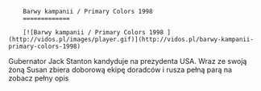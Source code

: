 
        Barwy kampanii / Primary Colors 1998 
        =============
        
        [![Barwy kampanii / Primary Colors 1998 ](http://vidos.pl/images/player.gif)](http://vidos.pl/barwy-kampanii-primary-colors-1998)
        
        
 Gubernator Jack Stanton kandyduje na prezydenta USA. Wraz ze swoją żoną Susan zbiera doborową ekipę doradców i rusza pełną parą na zobacz pełny opis
    
